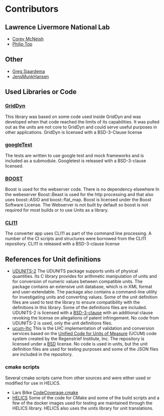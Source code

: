 # Contributors

## Lawrence Livermore National Lab
-   [Corey McNeish](https://github.com/mcneish1)
-   [Philip Top](https://github.com/phlptp)

## Other
-   [Greg Sjaardema](https://github.com/gsjaardema)
-   [JensMunkHansen](https://github.com/JensMunkHansen)

## Used Libraries or Code

### [GridDyn](https://github.com/LLNL/GridDyn)  
This library was based on some code used inside GridDyn and was developed when that code reached the limits of its capabilities.  It was pulled out as the units are not core to GridDyn and could serve useful purposes in other applications.  GridDyn is licensed with a BSD-3-Clause license

### [googleTest](https://github.com/google/googletest)  
The tests are written to use google test and mock frameworks and is included as a submodule.  Googletest is released with a BSD-3-clause licensed.

### [BOOST](https://www.boost.org)
Boost is used for the webserver code.  There is no dependency elsewhere In the webeserver Boost\::Beast is used for the http processing and that also uses boost\::ASIO and boost\::flat_map.  Boost is licensed under the Boost Software License.  The Webserver is not built by default so boost is not required for most builds or to use Units as a library.  

### [CLI11](https://github.com/CLIUtils/CLI11)
The converter app uses CLI11 as part of the command line processing.  A number of the CI scripts and structures were borrowed from the CLI11 repository.  CLI11 is released with a BSD-3-clause license

## References for Unit definitions

-   [UDUNITS-2](https://github.com/Unidata/UDUNITS-2) The UDUNITS package supports units of physical quantities. Its C library provides for arithmetic manipulation of units and for conversion of numeric values between compatible units.	The package contains an extensive unit database, which is in XML format	and user-extendable. The package also contains a command-line utility for investigating units and converting values.  Some of the unit definition files are used to test the library to ensure compatibility with the definitions in this library.  Some of the definitions files are included.  UDUNITS-2 is licensed with a [BSD-3-clause](https://github.com/Unidata/UDUNITS-2/blob/master/COPYRIGHT) with an additional clause revoking the license on allegations of patent infringement.  No code from UDUNITS-2 is used, only the unit definitions files.  
-   [ucum-lhc](https://github.com/lhncbc/ucum-lhc) This is the LHC implementation of validation and conversion services based on the [Unified Code for Units of Measure](http://unitsofmeasure.org/) (UCUM) code system created by the Regenstrief Institute, Inc. The repository is licensed under a [BSD](https://github.com/lhncbc/ucum-lhc/blob/master/LICENSE.md) license.  No code is used in units, but the unit definition files are used for testing purposes and some of the JSON files are included in the repository.  

### cmake scripts
Several cmake scripts came from other sources and were either used or modified for use in HELICS.
-   Lars Bilke [CodeCoverage.cmake](https://github.com/bilke/cmake-modules/blob/master/CodeCoverage.cmake)
-   [HELICS](https://github.com/GMLC-TDC/HELICS)  Some of the code for CMake and some of the build scripts and a few of the docker images used for testing are maintained through the HELICS library.  HELICS also uses the units library for unit translations.  
